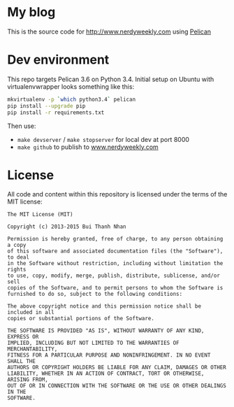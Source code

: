 # My blog

This is the source code for http://www.nerdyweekly.com using
[Pelican](http://github.com/getpelican/pelican)

# Dev environment

This repo targets Pelican 3.6 on Python 3.4. Initial setup on Ubuntu with virtualenvwrapper looks
something like this:

```bash
mkvirtualenv -p `which python3.4` pelican
pip install --upgrade pip
pip install -r requirements.txt
```

Then use:

  - `make devserver` / `make stopserver` for local dev at port 8000
  - `make github` to publish to www.nerdyweekly.com

# License

All code and content within this repository is licensed under the terms of the MIT license:

```
The MIT License (MIT)

Copyright (c) 2013-2015 Bui Thanh Nhan

Permission is hereby granted, free of charge, to any person obtaining a copy
of this software and associated documentation files (the "Software"), to deal
in the Software without restriction, including without limitation the rights
to use, copy, modify, merge, publish, distribute, sublicense, and/or sell
copies of the Software, and to permit persons to whom the Software is
furnished to do so, subject to the following conditions:

The above copyright notice and this permission notice shall be included in all
copies or substantial portions of the Software.

THE SOFTWARE IS PROVIDED "AS IS", WITHOUT WARRANTY OF ANY KIND, EXPRESS OR
IMPLIED, INCLUDING BUT NOT LIMITED TO THE WARRANTIES OF MERCHANTABILITY,
FITNESS FOR A PARTICULAR PURPOSE AND NONINFRINGEMENT. IN NO EVENT SHALL THE
AUTHORS OR COPYRIGHT HOLDERS BE LIABLE FOR ANY CLAIM, DAMAGES OR OTHER
LIABILITY, WHETHER IN AN ACTION OF CONTRACT, TORT OR OTHERWISE, ARISING FROM,
OUT OF OR IN CONNECTION WITH THE SOFTWARE OR THE USE OR OTHER DEALINGS IN THE
SOFTWARE.
```
